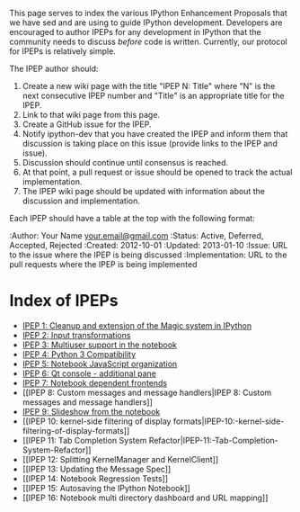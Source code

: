 This page serves to index the various IPython Enhancement Proposals that we have sed and are using to guide IPython development.  Developers are encouraged to author IPEPs for any development in IPython that the community needs to discuss *before* code is written.  Currently, our protocol for IPEPs is relatively simple.  

The IPEP author should:

1. Create a new wiki page with the title "IPEP N: Title" where "N" is the next consecutive IPEP number and "Title" is an appropriate title for the IPEP.
2. Link to that wiki page from this page.
3. Create a GitHub issue for the IPEP.
3. Notify ipython-dev that you have created the IPEP and inform them that discussion is taking place
   on this issue (provide links to the IPEP and issue).
5. Discussion should continue until consensus is reached.
6. At that point, a pull request or issue should be opened to track the actual implementation.
7. The IPEP wiki page should be updated with information about the discussion and implementation.

Each IPEP should have a table at the top with the following format:

:Author:
    Your Name <your.email@gmail.com>
:Status:
    Active, Deferred, Accepted, Rejected
:Created:
    2012-10-01
:Updated:
    2013-01-10
:Issue:
    URL to the issue where the IPEP is being discussed
:Implementation:
    URL to the pull requests where the IPEP is being implemented

# Index of IPEPs

* [IPEP 1: Cleanup and extension of the Magic system in IPython]( https://github.com/ipython/ipython/issues/1611)
* [IPEP 2: Input transformations](https://github.com/ipython/ipython/issues/2293)
* [IPEP 3: Multiuser support in the notebook](https://github.com/ipython/ipython/wiki/IPEP-3:-Multiuser-support-in-the-notebook)
* [IPEP 4: Python 3 Compatibility](https://github.com/ipython/ipython/wiki/IPEP-4:-Python-3-Compatibility)
* [IPEP 5: Notebook JavaScript organization](https://github.com/ipython/ipython/wiki/IPEP-5:-Notebook-JavaScript-organization)
* [IPEP 6: Qt console - additional pane](https://github.com/ipython/ipython/wiki/IPEP-6:-Qt-console---additional-pane)
* [IPEP 7: Notebook dependent frontends](https://github.com/ipython/ipython/wiki/IPEP-7:-Notebook-dependent-frontends)
* [[IPEP 8: Custom messages and message handlers|IPEP 8: Custom messages and message handlers]]
* [IPEP 9: Slideshow from the notebook](https://github.com/ipython/ipython/wiki/IPEP-9:-Slideshow-from-the-notebook)
* [[IPEP 10: kernel-side filtering of display formats|IPEP-10:-kernel-side-filtering-of-display-formats]]
* [[IPEP 11: Tab Completion System Refactor|IPEP-11:-Tab-Completion-System-Refactor]]
* [[IPEP 12: Splitting KernelManager and KernelClient]]
* [[IPEP 13: Updating the Message Spec]]
* [[IPEP 14: Notebook Regression Tests]]
* [[IPEP 15: Autosaving the IPython Notebook]]
* [[IPEP 16: Notebook multi directory dashboard and URL mapping]]